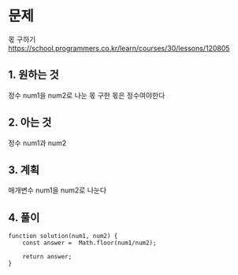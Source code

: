 # 문제

몫 구하기
https://school.programmers.co.kr/learn/courses/30/lessons/120805

## 1. 원하는 것

정수 num1을 num2로 나눈 몫
구한 몫은 정수여야한다

## 2. 아는 것

정수 num1과 num2

## 3. 계획

매개변수 num1을 num2로 나눈다

## 4. 풀이

```
function solution(num1, num2) {
    const answer =  Math.floor(num1/num2);

    return answer;
}
```
